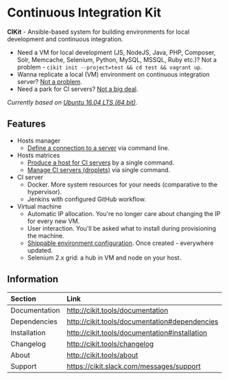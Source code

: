 # Continuous Integration Kit

**CIKit** - Ansible-based system for building environments for local development and continuous integration.

- Need a VM for local development (JS, NodeJS, Java, PHP, Composer, Solr, Memcache, Selenium, Python, MySQL, MSSQL, Ruby etc.)? Not a problem - `cikit init --project=test && cd test && vagrant up`.
- Wanna replicate a local (VM) environment on continuous integration server? [Not a problem](http://cikit.tools/docs/matrix).
- Need a park for CI servers? [Not a big deal](http://cikit.tools/docs/matrix).

*Currently based on [Ubuntu 16.04 LTS (64 bit)](http://cikit.tools/docs/vagrant/box)*.

## Features

- Hosts manager
  - [Define a connection to a server](http://cikit.tools/docs/hosts-manager) via command line.
- Hosts matrices
  - [Produce a host for CI servers](http://cikit.tools/docs/matrix#usage) by a single command.
  - [Manage CI servers (droplets)](http://cikit.tools/docs/matrix#management) via single command.
- CI server
  - Docker. More system resources for your needs (comparative to the hypervisor).
  - Jenkins with configured GitHub workflow.
- Virtual machine
  - Automatic IP allocation. You're no longer care about changing the IP for every new VM.
  - User interaction. You'll be asked what to install during provisioning the machine.
  - [Shippable environment configuration](http://cikit.tools/docs/project/env-config). Once created - everywhere updated.
  - Selenium 2.x grid: a hub in VM and node on your host.

## Information

|Section|Link|
|:---|:---|
|Documentation|http://cikit.tools/documentation|
|Dependencies|http://cikit.tools/documentation#dependencies|
|Installation|http://cikit.tools/documentation#installation|
|Changelog|http://cikit.tools/changelog|
|About|http://cikit.tools/about|
|Support|https://cikit.slack.com/messages/support|
